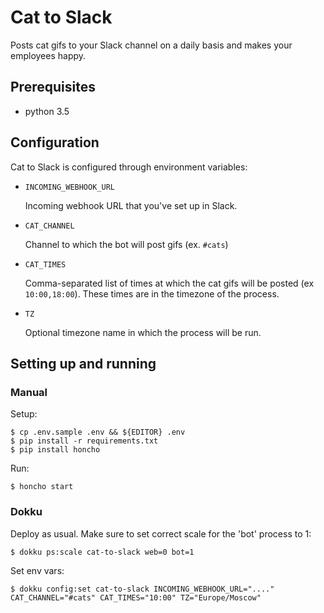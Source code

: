 Cat to Slack
============

Posts cat gifs to your Slack channel on a daily basis and makes your employees happy.


Prerequisites
-------------

- python 3.5


Configuration
-------------

Cat to Slack is configured through environment variables:

- `INCOMING_WEBHOOK_URL`

  Incoming webhook URL that you've set up in Slack.

- `CAT_CHANNEL`

  Channel to which the bot will post gifs (ex. `#cats`)

- `CAT_TIMES`

  Comma-separated list of times at which the cat gifs will be posted (ex `10:00,18:00`). These times are in the timezone of the process.

- `TZ`

  Optional timezone name in which the process will be run.


Setting up and running
----------------------

### Manual

Setup:

	$ cp .env.sample .env && ${EDITOR} .env
	$ pip install -r requirements.txt
	$ pip install honcho

Run:

	$ honcho start


### Dokku

Deploy as usual. Make sure to set correct scale for the 'bot' process to 1:

	$ dokku ps:scale cat-to-slack web=0 bot=1

Set env vars:

	$ dokku config:set cat-to-slack INCOMING_WEBHOOK_URL="...." CAT_CHANNEL="#cats" CAT_TIMES="10:00" TZ="Europe/Moscow"
